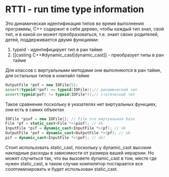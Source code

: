 # RTTI - run time type information
Это динамическая идентификация типов во время выполнения программы, C++ содержит в себе дерево, чтобы каждый тип знал, свой тип, и в какой он может преобразоваться, т.е. знает своих родителей, детей,  поддерживается двумя функциями:
1. typeid - идентифицирует тип в ран тайме
2. [[casting C++#dynamic_cast|dynamic_cast]] - преобразует типы в ран тайме

Для классов с виртуальными методами они выполняются в ран тайме, для остальных типов в компайл тайме

```cpp
OutputFile *pof = new IOFile{5}; 
assert(typeid(*pof) == typeid(IOFile));// динамический тип
assert(typeid(pof) != typeid(IOFile*));// статический тип
```

Такое сравнение поскольку в указателях нет виртуальных функциях, они есть в самих объектах

```cpp
IOFile *piof = new IOFile{}; // File это виртуальная база  
File *pf = static_cast<File *>(piof); // ok  
InputFile *pif = dynamic_cast<InputFile *>(pf); // ok  
OutputFile *pof = dynamic_cast<OutputFile *>(pf); // ok  
pif = dynamic_cast<InputFile *>(pof); // ok!
```

Стоит использовать static_cast, поскольку у dynamic_cast высокие накладные расходы в зависимости от размера вашей иерархии. Но может случиться так, что вы вызовете dynamic_cast в том, месте где нужен static_cast, в таком случае компилятор постарается все сооптимизировать и будет использован static_cast.